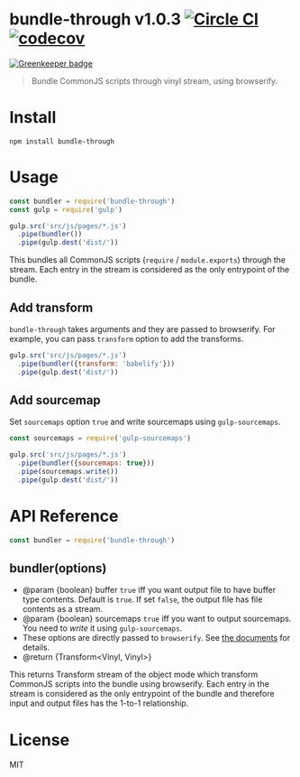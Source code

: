 # bundle-through v1.0.3 [![Circle CI](https://circleci.com/gh/kt3k/bundle-through.svg?style=svg)](https://circleci.com/gh/kt3k/bundle-through) [![codecov](https://codecov.io/gh/kt3k/bundle-through/branch/master/graph/badge.svg)](https://codecov.io/gh/kt3k/bundle-through)

[![Greenkeeper badge](https://badges.greenkeeper.io/kt3k/bundle-through.svg)](https://greenkeeper.io/)

> Bundle CommonJS scripts through vinyl stream, using browserify.

# Install

    npm install bundle-through

# Usage

```js
const bundler = require('bundle-through')
const gulp = require('gulp')

gulp.src('src/js/pages/*.js')
  .pipe(bundler())
  .pipe(gulp.dest('dist/'))
```

This bundles all CommonJS scripts (`require` / `module.exports`) through the stream. Each entry in the stream is considered as the only entrypoint of the bundle.

## Add transform

`bundle-through` takes arguments and they are passed to browserify. For example, you can pass `transform` option to add the transforms.

```js
gulp.src('src/js/pages/*.js')
  .pipe(bundler({transform: 'babelify'}))
  .pipe(gulp.dest('dist/'))
```

## Add sourcemap

Set `sourcemaps` option `true` and write sourcemaps using `gulp-sourcemaps`.

```js
const sourcemaps = require('gulp-sourcemaps')

gulp.src('src/js/pages/*.js')
  .pipe(bundler({sourcemaps: true}))
  .pipe(sourcemaps.write())
  .pipe(gulp.dest('dist/'))
```

# API Reference

```js
const bundler = require('bundle-through')
```

## bundler(options)

- @param {boolean} buffer `true` iff you want output file to have buffer type contents. Default is `true`. If set `false`, the output file has file contents as a stream.
- @param {boolean} sourcemaps `true` iff you want to output sourcemaps. You need to *write* it using `gulp-sourcemaps`.
- These options are directly passed to `browserify`. See [the documents](https://github.com/substack/node-browserify#browserifyfiles--opts) for details.
- @return {Transform<Vinyl, Vinyl>}

This returns Transform stream of the object mode which transform CommonJS scripts into the bundle using browserify. Each entry in the stream is considered as the only entrypoint of the bundle and therefore input and output files has the 1-to-1 relationship.

# License

MIT
